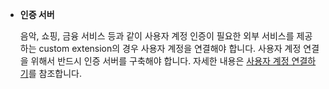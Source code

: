 * **인증 서버**

  음악, 쇼핑, 금융 서비스 등과 같이 사용자 계정 인증이 필요한 외부 서비스를 제공하는 custom extension의 경우 사용자 계정을 연결해야 합니다. 사용자 계정 연결을 위해서 반드시 인증 서버를 구축해야 합니다. 자세한 내용은 [사용자 계정 연결하기](/CEK/Guides/Link_User_Account.md)를 참조합니다.
